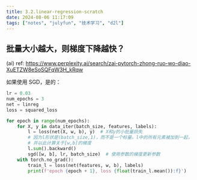 ```yaml
---
title: 3.2.linear-regression-scratch
date: 2024-08-06 11:17:09
tags: ["notes", "julyfun", "技术学习", "d2l"]
---
```

## 批量大小越大，则梯度下降越快？

(ai) ref: https://www.perplexity.ai/search/zai-pytorch-zhong-ruo-wo-diao-XuETZW8eSoSQFqW3H_kRqw

如果使用 SGD，是的：

```python
lr = 0.03
num_epochs = 3
net = linreg
loss = squared_loss

for epoch in range(num_epochs):
    for X, y in data_iter(batch_size, features, labels):
        l = loss(net(X, w, b), y)  # X和y的小批量损失
        # 因为l形状是(batch_size,1)，而不是一个标量。l中的所有元素被加到一起，
        # 并以此计算关于[w,b]的梯度
        l.sum().backward()
        sgd([w, b], lr, batch_size)  # 使用参数的梯度更新参数
    with torch.no_grad():
        train_l = loss(net(features, w, b), labels)
        print(f'epoch {epoch + 1}, loss {float(train_l.mean()):f}')
```
